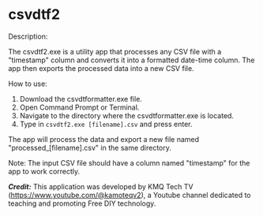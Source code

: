 # csvdtf2
 
Description:

The csvdtf2.exe is a utility app that processes any CSV file with a "timestamp" column and converts it into a formatted date-time column. The app then exports the processed data into a new CSV file.

How to use:

1. Download the csvdtformatter.exe file.
2. Open Command Prompt or Terminal.
3. Navigate to the directory where the csvdtformatter.exe is located.
4. Type in ```csvdtf2.exe [filename].csv``` and press enter.

The app will process the data and export a new file named "processed_[filename].csv" in the same directory.

Note: The input CSV file should have a column named "timestamp" for the app to work correctly.

***Credit:*** This application was developed by KMQ Tech TV (https://www.youtube.com/@kamoteqv2), a Youtube channel dedicated to teaching and promoting Free DIY technology.

